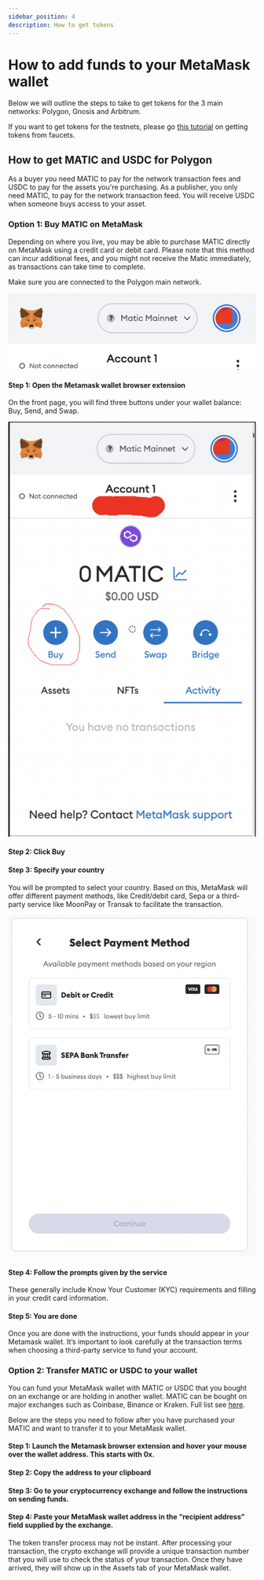 ```yaml
---
sidebar_position: 4
description: How to get tokens
---
```


# How to add funds to your MetaMask wallet

Below we will outline the steps to take to get tokens for the 3 main networks: Polygon, Gnosis and Arbitrum. 

If you want to get tokens for the testnets, please go [this tutorial](50-faucets.md) on getting tokens from faucets. 


## How to get MATIC and USDC for Polygon

As a buyer you need MATIC to pay for the network transaction fees and USDC to pay for the assets you're purchasing. 
As a publisher, you only need MATIC, to pay for the network transaction feed. You will receive USDC when someone buys access to your asset. 


### Option 1: Buy MATIC on MetaMask

Depending on where you live, you may be able to purchase MATIC directly on MetaMask using a credit card or debit card. 
Please note that this method can incur additional fees, and you might not receive the Matic immediately, as transactions can take time to complete. 

Make sure you are connected to the Polygon main network. 

![](../images/tutorials/metamask/Matic_header.png)

#### Step 1: Open the Metamask wallet browser extension

On the front page, you will find three buttons under your wallet balance: Buy, Send, and Swap.

![](../images/tutorials/metamask/MM_Buy.png)

#### Step 2: Click Buy

#### Step 3: Specify your country

You will be prompted to select your country. Based on this, MetaMask will offer different payment methods, like Credit/debit card, Sepa or a third-party service like MoonPay or Transak to facilitate the transaction.

![](../images/tutorials/metamask/MM_buy_3.png)


#### Step 4: Follow the prompts given by the service

These generally include Know Your Customer (KYC) requirements and filling in your credit card information.

#### Step 5: You are done

Once you are done with the instructions, your funds should appear in your Metamask wallet. It’s important to look carefully at the transaction terms when choosing a third-party service to fund your account. 



### Option 2: Transfer MATIC or USDC to your wallet

You can fund your MetaMask wallet with MATIC or USDC that you bought on an exchange or are holding in another wallet. 
MATIC can be bought on major exchanges such as Coinbase, Binance or Kraken. Full list see [here](https://coinmarketcap.com/currencies/polygon/markets/).

Below are the steps you need to follow after you have purchased your MATIC and want to transfer it to your MetaMask wallet. 

#### Step 1: Launch the Metamask browser extension and hover your mouse over the wallet address. This starts with 0x.

#### Step 2: Copy the address to your clipboard

#### Step 3: Go to your cryptocurrency exchange and follow the instructions on sending funds. 

#### Step 4: Paste your MetaMask wallet address in the “recipient address” field supplied by the exchange. 

The token transfer process may not be instant. After processing your transaction, the crypto exchange will provide a unique transaction number that you will use to check the status of your transaction. 
Once they have arrived, they will show up in the Assets tab of your MetaMask wallet. 


